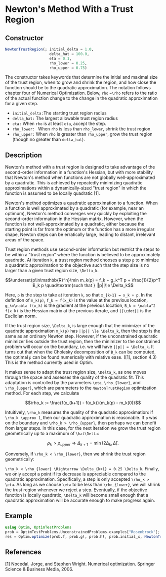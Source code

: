 # Newton's Method With a Trust Region
## Constructor
```julia
NewtonTrustRegion(; initial_delta = 1.0,
                    delta_hat = 100.0,
                    eta = 0.1,
                    rho_lower = 0.25,
                    rho_upper = 0.75)
```

The constructor takes keywords that determine the initial and maximal size of the trust region, when to grow and shrink the region, and how close the function should be to the quadratic approximation.  The notation follows chapter four of Numerical Optimization.  Below, ```rho``` ``=\rho`` refers to the ratio of the actual function change to the change in the quadratic approximation for a given step.

* `initial_delta:`The starting trust region radius
*  `delta_hat:` The largest allowable trust region radius
*  `eta:` When ```rho``` is at least ```eta```, accept the step.
*  `rho_lower: ` When ```rho``` is less than ```rho_lower```, shrink the trust region.
*  `rho_upper:` When ```rho``` is greater than ```rho_upper```, grow the trust region (though no greater than ```delta_hat```).

## Description
Newton's method with a trust region is designed to take advantage of the second-order information in a function's Hessian, but with more stability that Newton's method when functions are not globally well-approximated by a quadratic.  This is achieved by repeatedly minimizing quadratic approximations within a dynamically-sized "trust region" in which the function is assumed to be locally quadratic [1].

Newton's method optimizes a quadratic approximation to a function.  When a function is well approximated by a quadratic (for example, near an optimum), Newton's method converges very quickly by exploiting the second-order information in the Hessian matrix.  However, when the function is not well-approximated by a quadratic, either because the starting point is far from the optimum or the function has a more irregular shape, Newton steps can be erratically large, leading to distant, irrelevant areas of the space.

Trust region methods use second-order information but restrict the steps to be within a "trust region" where the function is believed to be approximately quadratic.  At iteration ``k``, a trust region method chooses a step ``p`` to minimize a quadratic approximation to the objective such that the step size is no larger than a given trust region size, ``\Delta_k``.

```math
\underset{p\in\mathbb{R}^n}\min m_k(p) = f_k + g_k^T p + \frac{1}{2}p^T B_k p \quad\textrm{such that } ||p||\le \Delta_k
```

Here, ``p`` is the step to take at iteration ``k``, so that ``x_{k+1} = x_k + p``.   In the definition of ``m_k(p)``, ``f_k = f(x_k)`` is the value at the previous location, ``g_k=\nabla f(x_k)`` is the gradient at the previous location, ``B_k = \nabla^2 f(x_k)`` is the Hessian matrix at the previous iterate, and ``||\cdot||`` is the Euclidian norm.

If the trust region size, ``\Delta_k``, is large enough that the minimizer of the quadratic approximation ``m_k(p)`` has ``||p|| \le \Delta_k``, then the step is the same as an ordinary Newton step.  However, if the unconstrained quadratic minimizer lies outside the trust region, then the minimizer to the constrained problem will occur on the boundary, i.e. we will have ``||p|| = \Delta_k``.  It turns out that when the Cholesky decomposition of ``B_k`` can be computed, the optimal ``p`` can be found numerically with relative ease.  ([1], section 4.3)  This is the method currently used in Optim.

It makes sense to adapt the trust region size, ``\Delta_k``, as one moves through the space and assesses the quality of the quadratic fit.  This adaptation is controlled by the parameters ``\eta``, ``\rho_{lower}``, and ``\rho_{upper}``, which are parameters to the ```NewtonTrustRegion``` optimization method.  For each step, we calculate

```math
\rho_k := \frac{f(x_{k+1}) - f(x_k)}{m_k(p) - m_k(0)}
```

Intuitively, ``\rho_k`` measures the quality of the quadratic approximation: if ``\rho_k \approx 1``, then our quadratic approximation is reasonable.  If  ``p`` was on the boundary and ``\rho_k > \rho_{upper}``, then perhaps we can benefit from larger steps.  In this case, for the next iteration we grow the trust region geometrically up to a maximum of ``\hat\Delta``:

```math
\rho_k > \rho_{upper} \Rightarrow \Delta_{k+1} = \min(2 \Delta_k, \hat\Delta).
```

Conversely, if ``\rho_k < \rho_{lower}``, then we shrink the trust region geometrically:

``\rho_k < \rho_{lower} \Rightarrow \Delta_{k+1} = 0.25 \Delta_k``.
Finally, we only accept a point if its decrease is appreciable compared to the quadratic approximation.  Specifically, a step is only accepted ``\rho_k > \eta``.  As long as we choose ``\eta`` to be less than ``\rho_{lower}``, we will shrink the trust region whenever we reject a step.  Eventually, if the objective function is locally quadratic, ``\Delta_k`` will become small enough that a quadratic approximation will be accurate enough to make progress again.

## Example

```julia
using Optim, OptimTestProblems
prob = OptimTestProblems.UnconstrainedProblems.examples["Rosenbrock"];
res = Optim.optimize(prob.f, prob.g!, prob.h!, prob.initial_x, NewtonTrustRegion())
```

## References

[1] Nocedal, Jorge, and Stephen Wright. Numerical optimization. Springer Science & Business Media, 2006.

